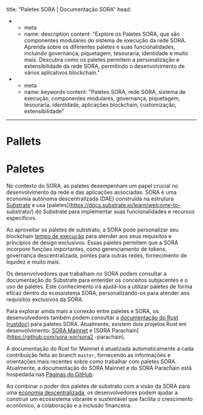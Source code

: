 title: "Paletes SORA | Documentação SORA"
head:
  - - meta
    - name: description
      content: "Explore os Paletes SORA, que são componentes modulares do sistema de execução da rede SORA. Aprenda sobre os diferentes paletes e suas funcionalidades, incluindo governança, piquetagem, tesouraria, identidade e muito mais. Descubra como os paletes permitem a personalização e extensibilidade da rede SORA, permitindo o desenvolvimento de vários aplicativos blockchain."
  - - meta
    - name: keywords
      content: "Paletes SORA, rede SORA, sistema de execução, componentes modulares, governança, piquetagem, tesouraria, identidade, aplicações blockchain, customização, extensibilidade"
---

# Pallets

# Paletes

No contexto do SORA, as paletes desempenham um papel crucial no desenvolvimento da rede e das aplicações associadas. SORA é uma economia autônoma descentralizada (DAE) construída na estrutura [Substrate](https://substrate.io/) e usa [paletes](https://docs.substrate.io/learn/welcome-to- substrato/) do Substrate para implementar suas funcionalidades e recursos específicos.

Ao aproveitar os paletes de substrato, a SORA pode personalizar seu blockchain [tempo de execução](https://docs.substrate.io/learn/runtime-development/) para atender aos seus requisitos e princípios de design exclusivos. Essas paletes permitem que a SORA incorpore funções importantes, como gerenciamento de tokens, governança descentralizada, pontes para outras redes, fornecimento de liquidez e muito mais.

Os desenvolvedores que trabalham no SORA podem consultar a documentação do Substrate para entender os conceitos subjacentes e o uso de paletes. Este conhecimento irá ajudá-los a utilizar paletes de forma eficaz dentro do ecossistema SORA, personalizando-os para atender aos requisitos exclusivos da SORA.

Para explorar ainda mais a conexão entre paletes e SORA, os desenvolvedores também podem consultar a [documentação do Rust (rustdoc)](https://docs.rs/) para paletes SORA. Atualmente, existem dois projetos Rust em desenvolvimento: [SORA Mainnet](https://github.com/sora-xor/sora2-network) e [SORA Parachain](https://github.com/sora-xor/sora2 -parachain).

A documentação do Rust for Mainnet é atualizada automaticamente a cada contribuição feita ao branch `master`, fornecendo as informações e orientações mais recentes sobre como trabalhar com paletes SORA. Atualmente, a documentação do SORA Mainnet e do SORA Parachain está hospedada nas [Páginas do GitHub](https://sora-xor.github.io/sora2-network/).

Ao combinar o poder dos paletes de substrato com a visão da SORA para uma [economia descentralizada](./sora-economy), os desenvolvedores podem ajudar a construir um ecossistema vibrante e sustentável que facilita o crescimento econômico, a colaboração e a inclusão financeira.